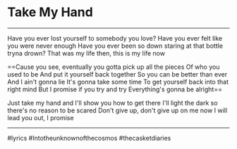 # Take My Hand

---


Have you ever lost yourself to somebody you love?
Have you ever felt like you were never enough
Have you ever been so down staring at that bottle tryna drown?
That was my life then, this is my life now

==Cause you see, eventually
you gotta pick up all the pieces
Of who you used to be
And put it yourself back together
So you can be better than ever
And I ain't gonna lie
It's gonna take some time
To get yourself back into that right mind
But I promise if you try and try
Everything's gonna be alright==

Just take my hand and I'll show you how to get there
I'll light the dark so there's no reason to be scared
Don't give up, don't give up on me now
I will lead you out, I promise

---

#lyrics #Intotheunknownofthecosmos #thecasketdiaries 